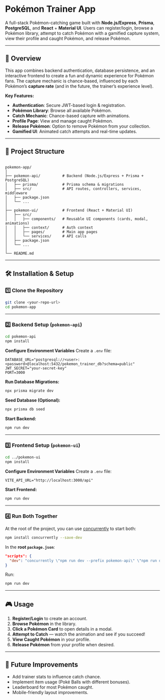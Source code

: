 # Pokémon Trainer App

A full-stack Pokémon-catching game built with **Node.js/Express**, **Prisma**, **PostgreSQL**, and **React** + **Material UI**.
Users can register/login, browse a Pokémon library, attempt to catch Pokémon with a gamified capture system, view their profile and caught Pokémon, and release Pokémon.

---

## 📜 Overview

This app combines backend authentication, database persistence, and an interactive frontend to create a fun and dynamic experience for Pokémon fans. The capture mechanic is chance-based, influenced by each Pokémon’s **capture rate** (and in the future, the trainer’s experience level).

**Key Features:**
- **Authentication**: Secure JWT-based login & registration.
- **Pokémon Library**: Browse all available Pokémon.
- **Catch Mechanic**: Chance-based capture with animations.
- **Profile Page**: View and manage caught Pokémon.
- **Release Pokémon**: Option to remove Pokémon from your collection.
- **Gamified UI**: Animated catch attempts and real-time updates.

---

## 📂 Project Structure

```

pokemon-app/
│
├── pokemon-api/          # Backend (Node.js/Express + Prisma + PostgreSQL)
│   ├── prisma/           # Prisma schema & migrations
│   ├── src/              # API routes, controllers, services, middleware
│   ├── package.json
│   └── ...
│
├── pokemon-ui/           # Frontend (React + Material UI)
│   ├── src/
│   │   ├── components/   # Reusable UI components (cards, modal, animations)
│   │   ├── context/      # Auth context
│   │   ├── pages/        # Main app pages
│   │   └── services/     # API calls
│   ├── package.json
│   └── ...
│
└── README.md

````

---

## 🛠️ Installation & Setup

### 1️⃣ Clone the Repository
```bash
git clone <your-repo-url>
cd pokemon-app
````

---

### 2️⃣ Backend Setup (`pokemon-api`)

```bash
cd pokemon-api
npm install
```

**Configure Environment Variables**
Create a `.env` file:

```env
DATABASE_URL="postgresql://<user>:<password>@localhost:5432/pokemon_trainer_db?schema=public"
JWT_SECRET="your-secret-key"
PORT=3000
```

**Run Database Migrations:**

```bash
npx prisma migrate dev
```

**Seed Database (Optional):**

```bash
npx prisma db seed
```

**Start Backend:**

```bash
npm run dev
```

---

### 3️⃣ Frontend Setup (`pokemon-ui`)

```bash
cd ../pokemon-ui
npm install
```

**Configure Environment Variables**
Create a `.env` file:

```env
VITE_API_URL="http://localhost:3000/api"
```

**Start Frontend:**

```bash
npm run dev
```

---

### 4️⃣ Run Both Together

At the root of the project, you can use [concurrently](https://www.npmjs.com/package/concurrently) to start both:

```bash
npm install concurrently --save-dev
```

In the **root `package.json`**:

```json
"scripts": {
  "dev": "concurrently \"npm run dev --prefix pokemon-api\" \"npm run dev --prefix pokemon-ui\""
}
```

Run:

```bash
npm run dev
```

---

## 🎮 Usage

1. **Register/Login** to create an account.
2. **Browse Pokémon** in the library.
3. **Click a Pokémon Card** to open details in a modal.
4. **Attempt to Catch** — watch the animation and see if you succeed!
5. **View Caught Pokémon** in your profile.
6. **Release Pokémon** from your profile when desired.

---

## 🚀 Future Improvements

* Add trainer stats to influence catch chance.
* Implement item usage (Poké Balls with different bonuses).
* Leaderboard for most Pokémon caught.
* Mobile-friendly layout improvements.

```

